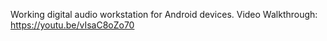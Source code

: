 Working digital audio workstation for Android devices.
Video Walkthrough: https://youtu.be/vIsaC8oZo70
